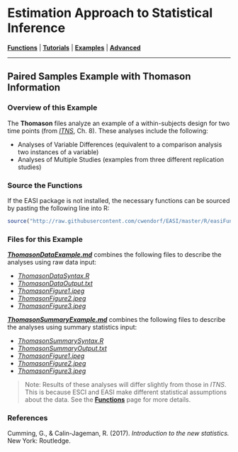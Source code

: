 # Estimation Approach to Statistical Inference

[**Functions**](../../Functions) | 
[**Tutorials**](../../Tutorials) | 
[**Examples**](../../Examples) | 
[**Advanced**](../../Advanced)

---

## Paired Samples Example with Thomason Information

### Overview of this Example

The **Thomason** files analyze an example of a within-subjects design for two time points (from _[ITNS](https://thenewstatistics.com/itns/ "Introduction to the New Statistics")_, Ch. 8). These analyses include the following:

- Analyses of Variable Differences (equivalent to a comparison analysis two instances of a variable)
- Analyses of Multiple Studies (examples from three different replication studies)

### Source the Functions

If the EASI package is not installed, the necessary functions can be sourced by pasting the following line into R:
```r
source("http://raw.githubusercontent.com/cwendorf/EASI/master/R/easiFunctions.R")
```

### Files for this Example

[**_ThomasonDataExample.md_**](./ThomasonDataExample.md) combines the following files to describe the analyses using raw data input:

- [_ThomasonDataSyntax.R_](./ThomasonDataSyntax.R)
- [_ThomasonDataOutput.txt_](./ThomasonDataOutput.txt)
- [_ThomasonFigure1.jpeg_](./ThomasonFigure1.jpeg)
- [_ThomasonFigure2.jpeg_](./ThomasonFigure2.jpeg)
- [_ThomasonFigure3.jpeg_](./ThomasonFigure3.jpeg) 

[**_ThomasonSummaryExample.md_**](./ThomasonSummaryExample.md) combines the following files to describe the analyses using summary statistics input:

- [_ThomasonSummarySyntax.R_](./ThomasonSummarySyntax.R)
- [_ThomasonSummaryOutput.txt_](./ThomasonSummaryOutput.txt)
- [_ThomasonFigure1.jpeg_](./ThomasonFigure1.jpeg)
- [_ThomasonFigure2.jpeg_](./ThomasonFigure2.jpeg)
- [_ThomasonFigure3.jpeg_](./ThomasonFigure3.jpeg) 

> Note: Results of these analyses will differ slightly from those in _ITNS_. This is because ESCI and EASI make different statistical assumptions about the data. See the [**Functions**](../../Functions) page for more details.

### References

Cumming, G., & Calin-Jageman, R. (2017). _Introduction to the new statistics._ New York: Routledge.
